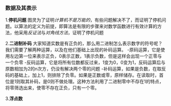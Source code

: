 ### 数据及其表示

1.**停机问题**  图灵为了证明*计算机不是万能的*，有些问题解决不了，而证明了停机问题。以算法的定义为前提，即算法是有限的步骤来对数学函数进行有效计算的方法，他采用*反证法*与*对角线方法*，证明了停机问题

2.**二进制补码**  大家知道实数是有正负的，那么用二进制怎么表示数字的符号呢？我们需要了解两种运算，以及在他们基础上出现的补码运算。
-原码运算，它是使用左边第一位来表示正负，0表示正数，1表示负数，但是这样会出现一个正零与一个负零
-反码运算，它是将所有位数都反过来，1变为0，0变为1，反码运算后与原数相加为2的n次方，仍没有解决两个零的问题
-补码运算，如果是负数，在取反码的基础上，加上1，则排除了负零。如果是正数或零，原样储存。在读取时，首位是1则取其补码，是0则不做处理。这种方法利用了二进制零中不存在1的特点，将零筛选出来，使零不存在正负，只有一个零。

3.**浮点数**  
